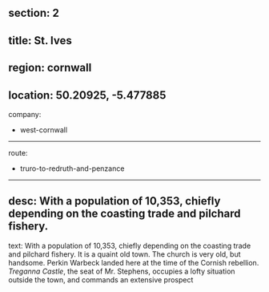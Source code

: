 section: 2
----
title: St. Ives
----
region: cornwall
----
location: 50.20925, -5.477885
----
company:
- west-cornwall
----
route:
- truro-to-redruth-and-penzance
----
desc: With a population of 10,353, chiefly depending on the coasting trade and pilchard fishery.
----
text: With a population of 10,353, chiefly depending on the coasting trade and pilchard fishery. It is a quaint old town. The church is very old, but handsome. Perkin Warbeck landed here at the time of the Cornish rebellion. *Treganna Castle*, the seat of Mr. Stephens, occupies a lofty situation outside the town, and commands an extensive prospect
